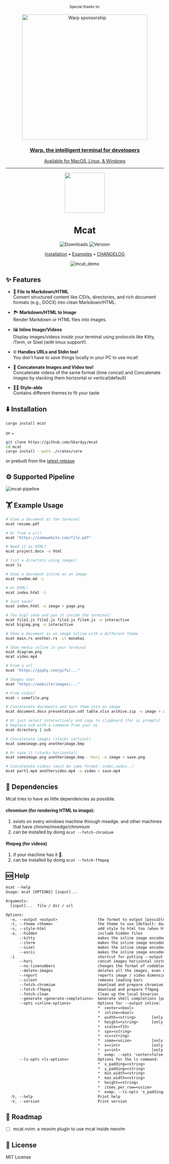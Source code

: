 <div align="center" markdown="1">
   <sup>Special thanks to:</sup>
   <br>
   <br>
   <a href="https://www.warp.dev/mcat">
      <img alt="Warp sponsorship" width="400" src="https://github.com/user-attachments/assets/c21102f7-bab9-4344-a731-0cf6b341cab2">
   </a>

### [Warp, the intelligent terminal for developers](https://www.warp.dev/mcat)
[Available for MacOS, Linux, & Windows](https://www.warp.dev/mcat)<br>

</div>
<hr>

<div align="center">
  
<img src="https://i.imgur.com/qSSM6Iy.png" width="128"/>


# Mcat
![Downloads](https://img.shields.io/crates/d/mcat?style=for-the-badge) ![Version](https://img.shields.io/crates/v/mcat?style=for-the-badge)  

[Installation](#%EF%B8%8F-installation) • [Examples](#%EF%B8%8F-example-usage) • [CHANGELOG](./CHANGELOG.md)

![mcat_demo](https://github.com/Skardyy/assets/blob/main/mcat_opt.gif)
</div>

## ✨ Features
* 📄 **File to Markdown/HTML**  
  Convert structured content like CSVs, directories, and rich document formats (e.g., DOCX) into clean Markdown/HTML.
  
* 🏞️ **Markdown/HTML to Image**  
  Render Markdown or HTML files into images.
  
* 🖼️ **Inline Image/Videos**  
  Display images/videos *inside* your terminal using protocols like Kitty, iTerm, or Sixel (with tmux support!).
  
* 🌐 **Handles URLs and Stdin too!**  
  You don't have to save things locally in your PC to use mcat!

* 🔗 **Concatenate Images and Video too!**  
  Concatenate videos of the same format (time concat)
  and Concatenate images by stacking them horizontal or vertical(default)
  
* 💃🏻 **Style-able**  
  Contains different themes to fit your taste

## ⬇️ Installation
```sh
cargo install mcat
```
or ~
```sh
git clone https://github.com/Skardyy/mcat
cd mcat
cargo install --path ./crates/core
```
or prebuilt from the [latest release](https://github.com/Skardyy/mcat/releases/latest)

## ⚙️ Supported Pipeline
![mcat-pipeline](https://github.com/user-attachments/assets/fbf4617d-453a-45e8-bbd5-5dfdac2b8086)


## 🏋️ Example Usage
```sh
# View a document at the terminal
mcat resume.pdf

# Or from a url!
mcat "https://somewebite.com/file.pdf"

# Need it as HTML?
mcat project.docx -o html

# list a directory using images!
mcat ls

# Show a document inline as an image
mcat readme.md -i

# Or HTML!
mcat index.html -i

# Just save?
mcat index.html -o image > page.png

# Too big? zoom and pan it inside the terminal!
mcat file1.js file2.js file3.js file4.js -o interactive
mcat bigimg.png -o interactive

# Show a document as an image inline with a different theme
mcat main.rs another.rs -it monokai

# Show media inline in your terminal
mcat diagram.png
mcat video.mp4

# From a url
mcat "https://giphy.com/gifs/..."

# Images too!
mcat "https://website/images/..."

# From stdin?
mcat < somefile.png

# Concatenate documents and turn them into an image
mcat document.docx presentation.odt table.xlsx archive.zip -o image > all.png

# Or just select interactively and copy to clipboard (for ai prompts)
# Replace scb with a command from your os
mcat directory | scb

# Concatenate images (stacks vertical)
mcat someimage.png anotherimage.bmp

# Or save it (stacks horizontal)
mcat someimage.png anotherimage.bmp --hori -o image > save.png

# Concatenate videos (must be same format: codec,audio..)
mcat part1.mp4 anothervideo.mp4 -o video > save.mp4
```

## 🛐 Dependencies
Mcat tries to have as little dependencies as possible.
#### chromium (for rendering HTML to image):
1. exists on every windows machine through msedge. and other machines that have chrome/msedge/chromium
2. can be installed by doing `mcat --fetch-chromium`
#### ffmpeg (for videos)
1. if your machine has it 🫠.
2. can be installed by doing `mcat --fetch-ffmpeg`

## 🆘 Help
```txt
mcat --help
Usage: mcat [OPTIONS] [input]...

Arguments:
  [input]...  file / dir / url

Options:
  -o, --output <output>                  the format to output [possible values: html, md, image, video, inline, interactive]
  -t, --theme <theme>                    the theme to use [default: dark] [possible values: dark, light, catppuccin, nord, monokai, dracula, gruvbox, one_dark, solarized, tokyo_night]
  -s, --style-html                       add style to html too (when html is the output)
  -a, --hidden                           include hidden files
      --kitty                            makes the inline image encoded to kitty
      --iterm                            makes the inline image encoded to iterm
      --sixel                            makes the inline image encoded to sixel
      --ascii                            makes the inline image encoded to ascii
  -i                                     shortcut for putting --output inline
      --hori                             concat images horizontal instead of vertical
      --no-linenumbers                   changes the format of codeblock in the markdown viewer
      --delete-images                    deletes all the images, even ones that are not in the scrollview.. currently only works in kitty
      --report                           reports image / video dimensions when drawing images. along with reporting more info when not drawing images
      --silent                           removes loading bars
      --fetch-chromium                   download and prepare chromium
      --fetch-ffmpeg                     download and prepare ffmpeg
      --fetch-clean                      Clean up the local binaries
      --generate <generate-completions>  Generate shell completions [possible values: bash, zsh, fish, powershell]
      --opts <inline-options>            Options for --output inline:
                                         *  center=<bool>
                                         *  inline=<bool>
                                         *  width=<string>       [only for images]
                                         *  height=<string>      [only for images]
                                         *  scale=<f32>
                                         *  spx=<string>
                                         *  sc=<string>
                                         *  zoom=<usize>         [only for images]
                                         *  x=<int>              [only for images]
                                         *  y=<int>              [only for images]
                                         *  exmp: --opts 'center=false,inline=true,width=80%,height=20c,scale=0.5,spx=1920x1080,sc=100x20,zoom=2,x=16,y=8'
      --ls-opts <ls-options>             Options for the ls command:
                                         *  x_padding=<string>
                                         *  y_padding=<string>
                                         *  min_width=<string>
                                         *  max_width=<string>
                                         *  height=<string>
                                         *  items_per_row=<usize>
                                         *  exmp: --ls-opts 'x_padding=4c,y_padding=2c,min_width=4c,max_width=16c,height=8%,items_per_row=12'
  -h, --help                             Print help
  -V, --version                          Print version
```

## 🚧 Roadmap
- [ ] mcat.nvim: a neovim plugin to use mcat inside neovim

## 📎 License
MIT License
